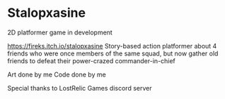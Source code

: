 # Stalopxasine
2D platformer game in development

https://fireks.itch.io/stalopxasine
Story-based action platformer about 4 friends who were once members of the same squad, but now gather old friends to defeat their power-crazed commander-in-chief

Art done by me
Code done by me

Special thanks to LostRelic Games discord server
